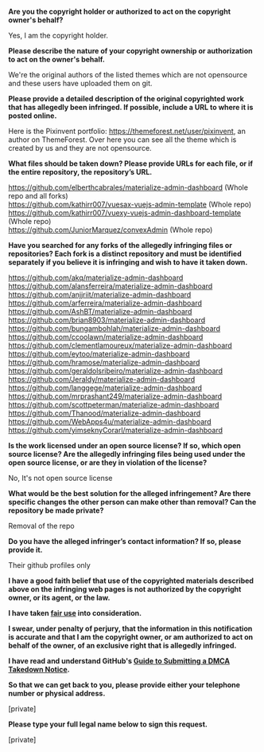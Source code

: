 **Are you the copyright holder or authorized to act on the copyright owner's behalf?**

Yes, I am the copyright holder.

**Please describe the nature of your copyright ownership or authorization to act on the owner's behalf.**

We're the original authors of the listed themes which are not opensource and these users have uploaded them on git.

**Please provide a detailed description of the original copyrighted work that has allegedly been infringed. If possible, include a URL to where it is posted online.**

Here is the Pixinvent portfolio: https://themeforest.net/user/pixinvent, an author on ThemeForest. Over here you can see all the theme which is created by us and they are not opensource.

**What files should be taken down? Please provide URLs for each file, or if the entire repository, the repository’s URL.**

https://github.com/elberthcabrales/materialize-admin-dashboard (Whole repo and all forks)  
https://github.com/kathirr007/vuesax-vuejs-admin-template (Whole repo)  
https://github.com/kathirr007/vuexy-vuejs-admin-dashboard-template (Whole repo)  
https://github.com/JuniorMarquez/convexAdmin (Whole repo)

**Have you searched for any forks of the allegedly infringing files or repositories? Each fork is a distinct repository and must be identified separately if you believe it is infringing and wish to have it taken down.**

https://github.com/akq/materialize-admin-dashboard  
https://github.com/alansferreira/materialize-admin-dashboard  
https://github.com/anjjriit/materialize-admin-dashboard  
https://github.com/arferreira/materialize-admin-dashboard  
https://github.com/AshBT/materialize-admin-dashboard  
https://github.com/brian8903/materialize-admin-dashboard  
https://github.com/bungambohlah/materialize-admin-dashboard 
https://github.com/ccoolawn/materialize-admin-dashboard   
https://github.com/clementlamoureux/materialize-admin-dashboard  
https://github.com/eytoo/materialize-admin-dashboard  
https://github.com/hramose/materialize-admin-dashboard  
https://github.com/geraldolsribeiro/materialize-admin-dashboard  
https://github.com/Jeraldy/materialize-admin-dashboard  
https://github.com/langgege/materialize-admin-dashboard  
https://github.com/mrprashant249/materialize-admin-dashboard  
https://github.com/scottpeterman/materialize-admin-dashboard  
https://github.com/Thanood/materialize-admin-dashboard  
https://github.com/WebApps4u/materialize-admin-dashboard  
https://github.com/yimseknyCorarl/materialize-admin-dashboard

**Is the work licensed under an open source license? If so, which open source license? Are the allegedly infringing files being used under the open source license, or are they in violation of the license?**

No, It's not open source license

**What would be the best solution for the alleged infringement? Are there specific changes the other person can make other than removal? Can the repository be made private?**

Removal of the repo

**Do you have the alleged infringer’s contact information? If so, please provide it.**

Their github profiles only

**I have a good faith belief that use of the copyrighted materials described above on the infringing web pages is not authorized by the copyright owner, or its agent, or the law.**

**I have taken <a href="https://www.lumendatabase.org/topics/22">fair use</a> into consideration.**

**I swear, under penalty of perjury, that the information in this notification is accurate and that I am the copyright owner, or am authorized to act on behalf of the owner, of an exclusive right that is allegedly infringed.**

**I have read and understand GitHub's <a href="https://help.github.com/articles/guide-to-submitting-a-dmca-takedown-notice/">Guide to Submitting a DMCA Takedown Notice</a>.**

**So that we can get back to you, please provide either your telephone number or physical address.**

[private]

**Please type your full legal name below to sign this request.**

[private]
